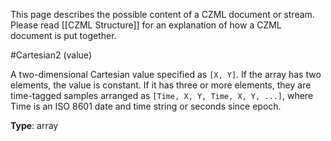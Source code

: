 This page describes the possible content of a CZML document or stream.  Please read [[CZML Structure]] for an explanation of how a CZML document is put together.

#Cartesian2 (value)

A two-dimensional Cartesian value specified as `[X, Y]`.  If the array has two elements, the value is constant.  If it has three or more elements, they are time-tagged samples arranged as `[Time, X, Y, Time, X, Y, ...]`, where Time is an ISO 8601 date and time string or seconds since epoch.

**Type**: array

